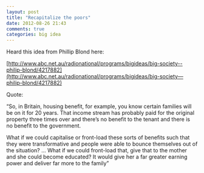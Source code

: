 ```yaml
---
layout: post
title: "Recapitalize the poors"
date: 2012-08-26 21:43
comments: true
categories: big idea
---
```


Heard this idea from Phillip Blond here:

[http://www.abc.net.au/radionational/programs/bigideas/big-society--philip-blond/4217882](http://www.abc.net.au/radionational/programs/bigideas/big-society—philip-blond/4217882)


Quote:


“So, in Britain, housing benefit, for example, you know certain families will be on it for 20 years.  That income stream has probably paid for the original property three times over and there’s no benefit to the tenant and there is no benefit to the government.


What if we could capitalise or front-load these sorts of benefits such that they were 
transformative and people were able to bounce themselves out of the situation? … What if we could front-load that, give that to the mother and she could become educated?  It would give her a far greater earning power and deliver far more to the family”

